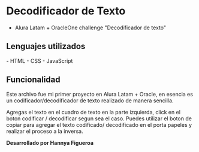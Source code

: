 
<h1> Decodificador de Texto</h1>

 - Alura Latam + OracleOne challenge "Decodificador de texto"
   
<h2> Lenguajes utilizados</h2>
- HTML 
- CSS
- JavaScript 

<h2> Funcionalidad </h2>

Este archivo fue mi primer proyecto en Alura Latam + Oracle, en esencia es un codificador/decodificador de texto realizado de manera sencilla. 

Agregas el texto en el cuadro de texto en la parte izquierda, click en el boton codificar / decodificar segun sea el caso. 
Puedes utilizar el boton de copiar para agregar el texto codificado/ decodificado en el porta papeles y realizar el proceso a la inversa. 


**Desarrollado por Hannya Figueroa** 
